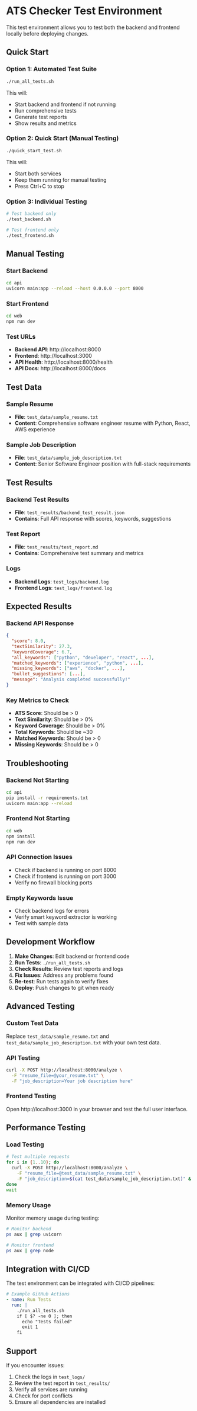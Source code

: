 # ATS Checker Test Environment

This test environment allows you to test both the backend and frontend locally before deploying changes.

## Quick Start

### Option 1: Automated Test Suite
```bash
./run_all_tests.sh
```
This will:
- Start backend and frontend if not running
- Run comprehensive tests
- Generate test reports
- Show results and metrics

### Option 2: Quick Start (Manual Testing)
```bash
./quick_start_test.sh
```
This will:
- Start both services
- Keep them running for manual testing
- Press Ctrl+C to stop

### Option 3: Individual Testing
```bash
# Test backend only
./test_backend.sh

# Test frontend only
./test_frontend.sh
```

## Manual Testing

### Start Backend
```bash
cd api
uvicorn main:app --reload --host 0.0.0.0 --port 8000
```

### Start Frontend
```bash
cd web
npm run dev
```

### Test URLs
- **Backend API**: http://localhost:8000
- **Frontend**: http://localhost:3000
- **API Health**: http://localhost:8000/health
- **API Docs**: http://localhost:8000/docs

## Test Data

### Sample Resume
- **File**: `test_data/sample_resume.txt`
- **Content**: Comprehensive software engineer resume with Python, React, AWS experience

### Sample Job Description
- **File**: `test_data/sample_job_description.txt`
- **Content**: Senior Software Engineer position with full-stack requirements

## Test Results

### Backend Test Results
- **File**: `test_results/backend_test_result.json`
- **Contains**: Full API response with scores, keywords, suggestions

### Test Report
- **File**: `test_results/test_report.md`
- **Contains**: Comprehensive test summary and metrics

### Logs
- **Backend Logs**: `test_logs/backend.log`
- **Frontend Logs**: `test_logs/frontend.log`

## Expected Results

### Backend API Response
```json
{
  "score": 8.0,
  "textSimilarity": 27.3,
  "keywordCoverage": 6.7,
  "all_keywords": ["python", "developer", "react", ...],
  "matched_keywords": ["experience", "python", ...],
  "missing_keywords": ["aws", "docker", ...],
  "bullet_suggestions": [...],
  "message": "Analysis completed successfully!"
}
```

### Key Metrics to Check
- **ATS Score**: Should be > 0
- **Text Similarity**: Should be > 0%
- **Keyword Coverage**: Should be > 0%
- **Total Keywords**: Should be ~30
- **Matched Keywords**: Should be > 0
- **Missing Keywords**: Should be > 0

## Troubleshooting

### Backend Not Starting
```bash
cd api
pip install -r requirements.txt
uvicorn main:app --reload
```

### Frontend Not Starting
```bash
cd web
npm install
npm run dev
```

### API Connection Issues
- Check if backend is running on port 8000
- Check if frontend is running on port 3000
- Verify no firewall blocking ports

### Empty Keywords Issue
- Check backend logs for errors
- Verify smart keyword extractor is working
- Test with sample data

## Development Workflow

1. **Make Changes**: Edit backend or frontend code
2. **Run Tests**: `./run_all_tests.sh`
3. **Check Results**: Review test reports and logs
4. **Fix Issues**: Address any problems found
5. **Re-test**: Run tests again to verify fixes
6. **Deploy**: Push changes to git when ready

## Advanced Testing

### Custom Test Data
Replace `test_data/sample_resume.txt` and `test_data/sample_job_description.txt` with your own test data.

### API Testing
```bash
curl -X POST http://localhost:8000/analyze \
  -F "resume_file=@your_resume.txt" \
  -F "job_description=Your job description here"
```

### Frontend Testing
Open http://localhost:3000 in your browser and test the full user interface.

## Performance Testing

### Load Testing
```bash
# Test multiple requests
for i in {1..10}; do
  curl -X POST http://localhost:8000/analyze \
    -F "resume_file=@test_data/sample_resume.txt" \
    -F "job_description=$(cat test_data/sample_job_description.txt)" &
done
wait
```

### Memory Usage
Monitor memory usage during testing:
```bash
# Monitor backend
ps aux | grep uvicorn

# Monitor frontend
ps aux | grep node
```

## Integration with CI/CD

The test environment can be integrated with CI/CD pipelines:

```yaml
# Example GitHub Actions
- name: Run Tests
  run: |
    ./run_all_tests.sh
    if [ $? -ne 0 ]; then
      echo "Tests failed"
      exit 1
    fi
```

## Support

If you encounter issues:
1. Check the logs in `test_logs/`
2. Review the test report in `test_results/`
3. Verify all services are running
4. Check for port conflicts
5. Ensure all dependencies are installed


